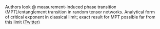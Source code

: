 
Authors look @ measurement-induced phase transition (MPT)/entanglement transition in random tensor networks. Analytical form of critical exponent in classical limit; exact result for MPT possible far from this limit ([Twitter](https://twitter.com/JoshuahHeath/status/1309486539618086912))
